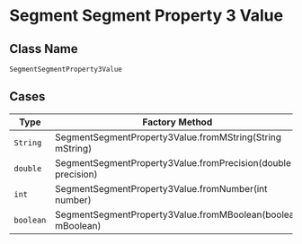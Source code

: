 
# Segment Segment Property 3 Value

## Class Name

`SegmentSegmentProperty3Value`

## Cases

| Type | Factory Method |
|  --- | --- |
| `String` | SegmentSegmentProperty3Value.fromMString(String mString) |
| `double` | SegmentSegmentProperty3Value.fromPrecision(double precision) |
| `int` | SegmentSegmentProperty3Value.fromNumber(int number) |
| `boolean` | SegmentSegmentProperty3Value.fromMBoolean(boolean mBoolean) |

